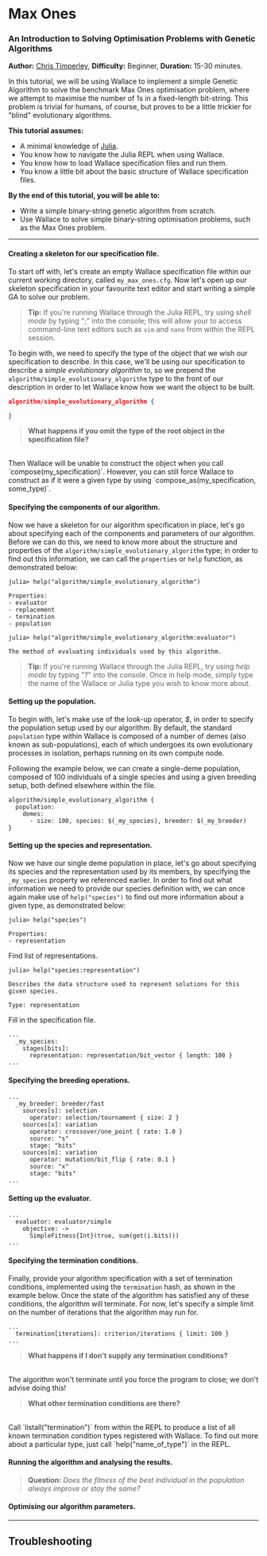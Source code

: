 # Max Ones
### An Introduction to Solving Optimisation Problems with Genetic Algorithms

**Author:** [Chris Timperley](http://www.christimperley.co.uk),
**Difficulty:** Beginner,
**Duration:** 15-30 minutes.

In this tutorial, we will be using Wallace to implement a simple Genetic
Algorithm to solve the benchmark Max Ones optimisation problem, where we attempt
to maximise the number of 1s in a fixed-length bit-string. This problem is
trivial for humans, of course, but proves to be a little trickier for "blind"
evolutionary algorithms.

**This tutorial assumes:**

* A minimal knowledge of [Julia](http://julialang.org/).
* You know how to navigate the Julia REPL when using Wallace.
* You know how to load Wallace specification files and run them.
* You know a little bit about the basic structure of Wallace specification files. 

**By the end of this tutorial, you will be able to:**

* Write a simple binary-string genetic algorithm from scratch.
* Use Wallace to solve simple binary-string optimisation problems, such as the
  Max Ones problem.



--------------------------------------------------------------------------------

#### Creating a skeleton for our specification file.
To start off with, let's create an empty Wallace specification file within our
current working directory, called `my_max_ones.cfg`. Now let's open up our
skeleton specification in your favourite text editor and start writing a simple
GA to solve our problem.

> **Tip:** If you're running Wallace through the Julia REPL, try using *shell
  mode* by typing ";" into the console; this will allow your to access
  command-line text editors such as `vim` and `nano` from within the REPL
  session.

To begin with, we need to specify the type of the object that we wish our
specification to describe. In this case, we'll be using our specification to
describe a *simple evolutionary algorithm* to, so we prepend the
`algorithm/simple_evolutionary_algorithm` type to the front of our description
in order to let Wallace know how we want the object to be built.

```json
algorithm/simple_evolutionary_algorithm {

}
```

> **What happens if you  omit the type of the root object in the specification
  file?**
  <br/>
  Then Wallace will be unable to construct the object when you call
  `compose(my_specification)`. However, you can still force Wallace to
  construct as if it were a given type by using
  `compose_as(my_specification, some_type)`.


#### Specifying the components of our algorithm.
Now we have a skeleton for our algorithm specification in place, let's go about
specifying each of the components and parameters of our algorithm. Before we
can do this, we need to know more about the structure and properties of the
`algorithm/simple_evolutionary_algorithm` type; in order to find out this
information, we can call the `properties` or `help` function, as demonstrated
below:

```
julia> help("algorithm/simple_evolutionary_algorithm")

Properties:
- evaluator
- replacement
- termination
- population

julia> help("algorithm/simple_evolutionary_algorithm:evaluator")

The method of evaluating individuals used by this algorithm.
```

> **Tip:** If you're running Wallace through the Julia REPL, try using
  *help mode* by typing "?" into the console. Once in help mode, simply type
  the name of the Wallace or Julia type you wish to know more about.

#### Setting up the population.

To begin with, let's make use of the look-up operator, *$*, in order to specify
the population setup used by our algorithm. By default, the standard `population`
type within Wallace is composed of a number of demes (also known as sub-populations),
each of which undergoes its own evolutionary processes in isolation, perhaps running
on its own compute node.

Following the example below, we can create a single-deme population, composed of
100 individuals of a single species and using a given breeding setup, both defined
elsewhere within the file.

```
algorithm/simple_evolutionary_algorithm {
  population:
    demes:
      - size: 100, species: $(_my_species), breeder: $(_my_breeder)
}
```

#### Setting up the species and representation.

Now we have our single deme population in place, let's go about specifying its
species and the representation used by its members, by specifying the
`_my_species` property we referenced earlier. In order to find out what
information we need to provide our species definition with, we can once again
make use of `help("species")` to find out more information about a given type,
as demonstrated below:

```
julia> help("species")

Properties:
- representation
```

Find list of representations.

```
julia> help("species:representation")

Describes the data structure used to represent solutions for this given species.

Type: representation
```

Fill in the specification file.

```
...
  _my_species:
    stages[bits]:
      representation: representation/bit_vector { length: 100 }
...
```

#### Specifying the breeding operations.

```
...
  _my_breeder: breeder/fast
    sources[s]: selection
      operator: selection/tournament { size: 2 }
    sources[x]: variation
      operator: crossover/one_point { rate: 1.0 }
      source: "s"
      stage: "bits"
    sources[m]: variation
      operator: mutation/bit_flip { rate: 0.1 }
      source: "x"
      stage: "bits"
...
```

#### Setting up the evaluator.

```
...
  evaluator: evaluator/simple
    objective: ->
      SimpleFitness{Int}(true, sum(get(i.bits)))
...
```

#### Specifying the termination conditions.

Finally, provide your algorithm specification with a set of termination
conditions, implemented using the `termination` hash, as shown in the example
below. Once the state of the algorithm has satisfied any of these conditions,
the algorithm will terminate. For now, let's specify a simple limit on the
number of iterations that the algorithm may run for.

```
...
  termination[iterations]: criterion/iterations { limit: 100 }
...
```

> **What happens if I don't supply any termination conditions?**
  <br/>
  The algorithm won't terminate until you force the program to close;
  we don't advise doing this!

> **What other termination conditions are there?**
  <br/>
  Call `listall("termination")` from within the REPL to produce a list of all
  known termination condition types registered with Wallace. To find out more
  about a particular type, just call `help("name_of_type")` in the REPL.

#### Running the algorithm and analysing the results.

> **Question:** *Does the fitness of the best individual in the population
  always improve or stay the same?*


#### Optimising our algorithm parameters.





-------------------------------------------------------------------------------

## Troubleshooting
